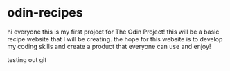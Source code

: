 # odin-recipes

hi everyone this is my first project for The Odin Project!
this will be a basic recipe website that I will be creating. 
the hope for this website is to develop my coding skills and create a product that everyone can use and enjoy!


testing out git